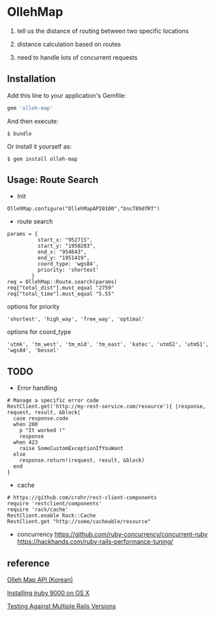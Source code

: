 # OllehMap

1) tell us the distance of routing between two specific locations

2) distance calculation based on routes

3) need to handle lots of concurrent requests

## Installation

Add this line to your application's Gemfile:

```ruby
gem 'olleh-map'
```

And then execute:

    $ bundle

Or install it yourself as:

    $ gem install olleh-map

## Usage: Route Search 

* Init

```
OllehMap.configure("OllehMapAPI0100","bncT89dfRT")
```

* route search

```
params = {
          start_x: "952715",
          start_y: "1950203",
          end_x: "954643",
          end_y: "1951419",
          coord_type: 'wgs84',
          priority: 'shortest'
        }
req = OllehMap::Route.search(params)
req["total_dist"].must_equal "2759"
req["total_time"].must_equal "5.55"

```

options for priority
```
'shortest', 'high_way', 'free_way', 'optimal' 
```

options for coord_type
```
'utmk', 'tm_west', 'tm_mid', 'tm_east', 'katec', 'utm52', 'utm51', 'wgs84', 'bessel'
```

## TODO 

* Error handling

```
# Manage a specific error code
RestClient.get('http://my-rest-service.com/resource'){ |response, request, result, &block|
  case response.code
  when 200
    p "It worked !"
    response
  when 423
    raise SomeCustomExceptionIfYouWant
  else
    response.return!(request, result, &block)
  end
}
```

* cache
```
# https://github.com/crohr/rest-client-components
require 'restclient/components'
require 'rack/cache'
RestClient.enable Rack::Cache
RestClient.get "http://some/cacheable/resource"
```

* concurrency
https://github.com/ruby-concurrency/concurrent-ruby
https://hackhands.com/ruby-rails-performance-tuning/

## reference

[Olleh Map API (Korean)](https://www.ollehmap.com/spacedata/)

[Installing jruby 9000 on OS X](http://rayhightower.com/blog/2015/03/03/jruby-9000-on-mac-os-x/)

[Testing Against Multiple Rails Versions](http://www.schneems.com/post/50991826838/testing-against-multiple-rails-versions/)